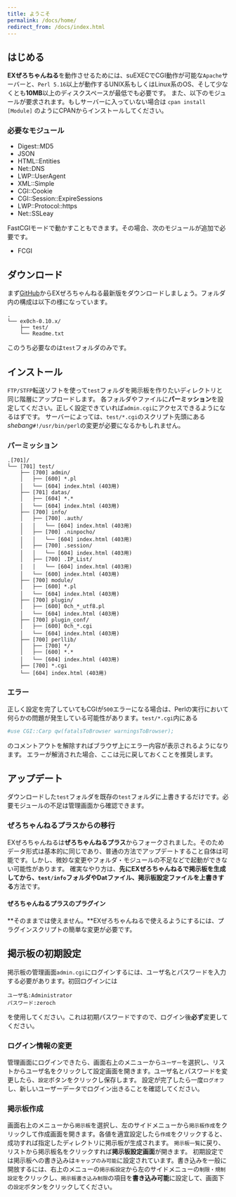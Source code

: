 ```yaml
---
title: ようこそ
permalink: /docs/home/
redirect_from: /docs/index.html
---
```


## はじめる
**EXぜろちゃんねる**を動作させるためには、suEXECでCGI動作が可能な`Apache`サーバーと、`Perl 5.16`以上が動作するUNIX系もしくはLinux系のOS、そして少なくとも**10MB**以上のディスクスペースが最低でも必要です。
また、以下のモジュールが要求されます。もしサーバーに入っていない場合は
```cpan install [Module]```
のようにCPANからインストールしてください。

### 必要なモジュール
- Digest::MD5
- JSON
- HTML::Entities
- Net::DNS
- LWP::UserAgent
- XML::Simple
- CGI::Cookie
- CGI::Session::ExpireSessions
- LWP::Protocol::https
- Net::SSLeay

FastCGIモードで動かすこともできます。その場合、次のモジュールが追加で必要です。
- FCGI

## ダウンロード
まず[GitHub](https://github.com/PrefKarafuto/ex0ch/releases/)からEXぜろちゃんねる最新版をダウンロードしましょう。フォルダ内の構成は以下の様になっています。
```
.
└── ex0ch-0.10.x/
    ├── test/
    └── Readme.txt
```
このうち必要なのは`test`フォルダのみです。

## インストール
`FTP/STFP`転送ソフトを使って`test`フォルダを掲示板を作りたいディレクトリと同じ階層にアップロードします。
各フォルダやファイルに**パーミッション**を設定してください。正しく設定できていれば`admin.cgi`にアクセスできるようになるはずです。
サーバーによっては、`test/*.cgi`のスクリプト先頭にある*shebang*`#!/usr/bin/perl`の変更が必要になるかもしれません。

### パーミッション
```
.[701]/
└── [701] test/
    ├── [700] admin/
    │   ├── [600] *.pl
    │   └── [604] index.html (403用) 
    ├── [701] datas/
    │   ├── [604] *.*
    │   └── [604] index.html (403用) 
    ├── [700] info/
    │   ├── [700] .auth/
    │   │   └── [604] index.html (403用)
    │   ├── [700] .ninpocho/
    │   │   └── [604] index.html (403用)
    │   ├── [700] .session/
    │   │   └── [604] index.html (403用) 
    │   ├── [700] .IP_List/
    │   │   └── [604] index.html (403用) 
    │   └── [600] index.html (403用) 
    ├── [700] module/
    │   ├── [600] *.pl
    │   └── [604] index.html (403用) 
    ├── [700] plugin/
    │   ├── [600] 0ch_*_utf8.pl
    │   └── [604] index.html (403用) 
    ├── [700] plugin_conf/
    │   ├── [600] 0ch_*.cgi
    │   └── [604] index.html (403用) 
    ├── [700] perllib/
    │   ├── [700] */
    │   ├── [600] *.*
    │   └── [604] index.html (403用) 
    ├── [700] *.cgi
    └── [604] index.html (403用) 
```

### エラー
正しく設定を完了していてもCGIが`500`エラーになる場合は、Perlの実行において何らかの問題が発生している可能性があります。`test/*.cgi`内にある
```perl
#use CGI::Carp qw(fatalsToBrowser warningsToBrowser);
```
のコメントアウトを解除すればブラウザ上にエラー内容が表示されるようになります。
エラーが解消された場合、ここは元に戻しておくことを推奨します。

## アップデート
ダウンロードした`test`フォルダを既存の`test`フォルダに上書きするだけです。必要モジュールの不足は管理画面から確認できます。

### ぜろちゃんねるプラスからの移行
EXぜろちゃんねるは**ぜろちゃんねるプラス**からフォークされました。そのためデータ形式は基本的に同じであり、普通の方法でアップデートすること自体は可能です。しかし、微妙な変更やフォルダ・モジュールの不足などで起動ができない可能性があります。
確実なやり方は、**先にEXぜろちゃんねるで掲示板を生成してから、`test/info`フォルダやDatファイル、掲示板設定ファイルを上書きする**方法です。

#### ぜろちゃんねるプラスのプラグイン
**そのままでは使えません。**EXぜろちゃんねるで使えるようにするには、プラグインスクリプトの簡単な変更が必要です。

## 掲示板の初期設定
掲示板の管理画面`admin.cgi`にログインするには、ユーザ名とパスワードを入力する必要があります。初回ログインには
```
ユーザ名:Administrator
パスワード:zeroch
```
を使用してください。これは初期パスワードですので、ログイン後**必ず**変更してください。

### ログイン情報の変更
管理画面にログインできたら、画面右上のメニューから`ユーザー`を選択し、リストからユーザ名をクリックして設定画面を開きます。ユーザ名とパスワードを変更したら、`設定`ボタンをクリックし保存します。
設定が完了したら一度`ログオフ`し、新しいユーザーデータでログイン出きることを確認してください。

### 掲示板作成
画面右上のメニューから`掲示板`を選択し、左のサイドメニューから`掲示板作成`をクリックして作成画面を開きます。各値を適宜設定したら`作成`をクリックすると、成功すれば指定したディレクトリに掲示板が生成されます。
`掲示板一覧`に戻り、リストから掲示板名をクリックすれば**掲示板設定画面**が開きます。
初期設定では掲示板への書き込みは`キャップのみ可能`に設定されています。書き込みを一般に開放するには、右上のメニューの`掲示板設定`から左のサイドメニューの`制限・規制設定`をクリックし、`掲示板書き込み制限`の項目を**書き込み可能**に設定して、画面下の`設定`ボタンをクリックしてください。
